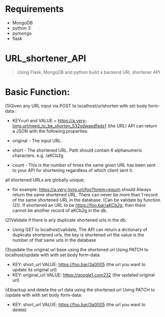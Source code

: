 
# Requirements
+ MongoDB
+ python 3
+ pymongo
+ flask
# URL_shortener_API
> Using Flask, MongoDB and python build a backend URL shortener API
# Basic Function:
(1)Given any URL input via POST to localhost/urlshorten with set body form-data :
+ KEY=url and VALUE = https://a.very-long.url/need_to_be_shorten_532sdwasdfads1 (the URL)
 API can return a JSON with the following properties:

+  original - The input URL.
+  short - The shortened URL. Path should contain 6 alphanumeric characters. e.g. /aKCb2g
+  count - This is the number of times the same given URL has been sent to your API for shortening regardless of which client sent it.

 all shortened URLs are globally unique; 
 + for example: https://a.very-long.url/foo?lorem=ipsum should Always return the same shortened URL.
 There can never be more than 1 record of the same shortened URL in the database. (Can be validate by function (2)).
 If shortened an URL to be https://foo.bar/aKCb2g, then there cannot be another record of aKCb2g in the db.

 (2)Validate if there is any duplicate shortened urls in the db.
 + Using GET to localhost/validate, 
 The API can return a dictionary of duplicate shortened urls, the key is shortened url the value is the number of that same urls in the database
 
(3)update the original url base using the shortened url
 Using PATCH to localhost/update with with set body form-data:
 + KEY: short_url     VALUE: https://foo.bar/3a0005 (the url you want to update its original url)
 + KEY: original_url  VALUE: https://google1.com232 (the updated original url)

(4)backup and delete the url data using the shortened url
  Using PATCH to <the address>/update with with set body form-data:
  + KEY: short_url     VALUE: https://foo.bar/3a0005 (the url you want to delete)
